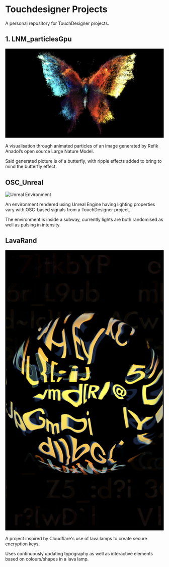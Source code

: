 # Touchdesigner Projects

A personal repository for TouchDesigner projects.

## 1. LNM_particlesGpu

![Particle Art](LNM_particlesGpu/particles_ss.png)

A visualisation through animated particles of an image generated by Refik Anadol’s open source Large Nature Model.

Said generated picture is of a butterfly, with ripple effects added to bring to mind the butterfly effect.

## OSC_Unreal

![Unreal Environment](OSC_Unreal/unreal_ss.png)

An environment rendered using Unreal Engine having lighting properties vary with OSC-based signals from a TouchDesigner project.

The environment is inside a subway, currently lights are both randomised as well as pulsing in intensity.

## LavaRand 

![Interactive Typography](LavaRand/LavaRand_ss.png)

A project inspired by Cloudflare's use of lava lamps to create secure encryption keys. 

Uses continuously updating typography as well as interactive elements based on colours/shapes in a lava lamp.
